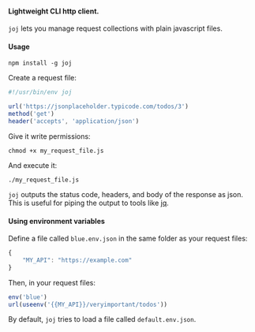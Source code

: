 #### Lightweight CLI http client.

`joj` lets you manage request collections with plain javascript files.

#### Usage

```
npm install -g joj
```

Create a request file:
```js
#!/usr/bin/env joj

url('https://jsonplaceholder.typicode.com/todos/3')
method('get')
header('accepts', 'application/json')
```

Give it write permissions:
```
chmod +x my_request_file.js
```

And execute it:
```
./my_request_file.js
```

`joj` outputs the status code, headers, and body of the response as json. This is useful for piping the output to tools like [jq](https://github.com/stedolan/jq).


#### Using environment variables

Define a file called `blue.env.json` in the same folder as your request files:
```js
{
    "MY_API": "https://example.com"
}
```

Then, in your request files:
```js
env('blue')
url(useenv('{{MY_API}}/veryimportant/todos'))
```

By default, `joj` tries to load a file called `default.env.json`.

